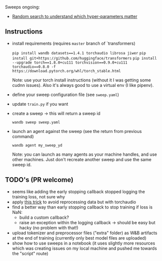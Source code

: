 Sweeps ongoing:
* [Random search to understand which hyper-parameters matter](https://wandb.ai/wandb/xlsr/sweeps/1yovh01j)

## Instructions

* install requirements (requires `master` branch of `transformers)

  `pip install wandb datasets==1.4.1 torchaudio librosa jiwer`
  `pip install git+https://github.com/huggingface/transformers`
  `pip install --upgrade torch==1.8.0+cu111 torchvision==0.9.0+cu111 torchaudio==0.8.0 -f https://download.pytorch.org/whl/torch_stable.html`

  Note: use your torch install instructions (without it I was getting some cudnn issues). Also it's always good to use a virtual env (I like pipenv).

* define your sweep configuration file (see `sweep.yaml`)

* update `train.py` if you want

* create a sweep -> this will return a sweep id

  `wandb sweep sweep.yaml`

* launch an agent against the sweep (see the return from previous command)

  `wandb agent my_sweep_yd`

  Note: you can launch as many agents as your machine handles, and use other machines. Just don't recreate another sweep and use the same sweep id.

## TODO's (PR welcome)

* seems like adding the early stopping callback stopped logging the training loss, not sure why
* apply [this trick](https://huggingface.slack.com/archives/C01QZ90Q83Z/p1616343320403900) to avoid reprocessing data but with torchaudio
* find a better way than early stopping callback to stop training if loss is NaN:
  * build a custom callback?
  * raise an exception within the logging callback -> should be easy but hacky (no problem with that!)
* upload tokenizer and preprocessor files ("extra" folder) as W&B artifacts at the end of training (currently only best model files are uploaded)
* show how to use sweeps in a notebook (it uses slightly more resources which was creating issues on my local machine and pushed me towards the "script" route)
